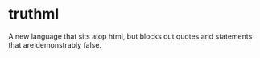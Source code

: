 # truthml
A new language that sits atop html, but blocks out quotes and statements that are demonstrably false.
